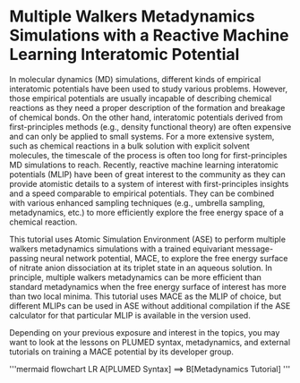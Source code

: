 # Multiple Walkers Metadynamics Simulations with a Reactive Machine Learning Interatomic Potential

In molecular dynamics (MD) simulations, different kinds of empirical interatomic potentials have been used to study various problems. However, those empirical potentials are usually incapable of describing chemical reactions as they need a proper description of the formation and breakage of chemical bonds. On the other hand, interatomic potentials derived from first-principles methods (e.g., density functional theory) are often expensive and can only be applied to small systems. For a more extensive system, such as chemical reactions in a bulk solution with explicit solvent molecules, the timescale of the process is often too long for first-principles MD simulations to reach. Recently, reactive machine learning interatomic potentials (MLIP) have been of great interest to the community as they can provide atomistic details to a system of interest with first-principles insights and a speed comparable to empirical potentials. They can be combined with various enhanced sampling techniques (e.g., umbrella sampling, metadynamics, etc.) to more efficiently explore the free energy space of a chemical reaction.

This tutorial uses Atomic Simulation Environment (ASE) to perform multiple walkers metadynamics simulations with a trained equivariant message-passing neural network potential, MACE, to explore the free energy surface of nitrate anion dissociation at its triplet state in an aqueous solution. In principle, multiple walkers metadynamics can be more efficient than standard metadynamics when the free energy surface of interest has more than two local minima. This tutorial uses MACE as the MLIP of choice, but different MLIPs can be used in ASE without additional compilation if the ASE calculator for that particular MLIP is available in the version used.

Depending on your previous exposure and interest in the topics, you may want to look at the lessons on PLUMED syntax, metadynamics, and external tutorials on training a MACE potential by its developer group.

'''mermaid
flowchart LR
A[PLUMED Syntax] ==> B[Metadynamics Tutorial]
'''
